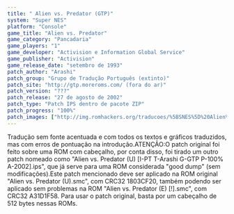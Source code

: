 ```yaml
---
title: " Alien vs. Predator (GTP)"
system: "Super NES"
platform: "Console"
game_title: "Alien vs. Predator"
game_category: "Pancadaria"
game_players: "1"
game_developer: "Activision e Information Global Service"
game_publisher: "Activision"
game_release_date: "setembro de 1993"
patch_author: "Arashi"
patch_group: "Grupo de Tradução Português (extinto)"
patch_site: "http://gtp.moreroms.com/ (fora do ar)"
patch_version: "???"
patch_release: "27 de agosto de 2002"
patch_type: "Patch IPS dentro de pacote ZIP"
patch_progress: "100%"
patch_images: ["http://img.romhackers.org/traducoes/%5BSNES%5D%20Alien%20vs.%20Predator%20-%20GTP%20-%201.png","http://img.romhackers.org/traducoes/%5BSNES%5D%20Alien%20vs.%20Predator%20-%20GTP%20-%202.png","http://img.romhackers.org/traducoes/%5BSNES%5D%20Alien%20vs.%20Predator%20-%20GTP%20-%203.png"]
---
```

Tradução sem fonte acentuada e com todos os textos e gráficos traduzidos, mas com erros de pontuação na introdução.ATENÇÃO:O patch original foi feito sobre uma ROM com cabeçalho, por conta disso, foi tirado um outro patch nomeado como "Alien vs. Predator (U) [I-PT T-Arashi G-GTP P-100% A-2002].ips", que já serve para uma ROM considerada "good dump" (sem modificações).Este patch mencionado deve ser aplicado na ROM original "Alien vs. Predator (U).smc", com CRC32 1803CF20, também podendo ser aplicado sem problemas na ROM "Alien vs. Predator (E) [!].smc", com CRC32 A31D1F58. Para usar o patch original, basta por um cabeçalho de 512 bytes nessas ROMs.